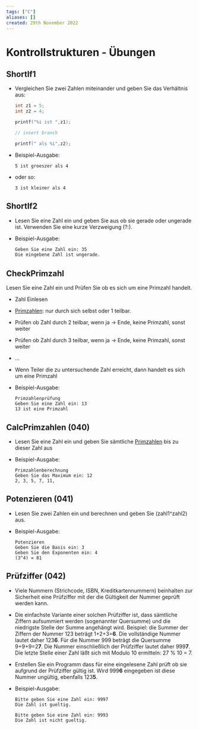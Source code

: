 ```yaml
---
tags: ["C"]
aliases: []
created: 29th November 2022
---
```


# Kontrollstrukturen - Übungen

## ShortIf1

- Vergleichen Sie zwei Zahlen miteinander und geben Sie das Verhältnis aus:

  ```c
  int z1 = 5;
  int z2 = 4;

  printf("%i ist ",z1);

  // insert branch

  printf(" als %i",z2);
  ```

- Beispiel-Ausgabe:

   `5 ist groeszer als 4`

- oder so:

  `3 ist kleiner als 4`

## ShortIf2

- Lesen Sie eine Zahl ein und geben Sie aus ob sie gerade oder ungerade ist. Verwenden Sie eine kurze Verzweigung (?:).

- Beispiel-Ausgabe:

  ```sh
  Geben Sie eine Zahl ein: 35
  Die eingebene Zahl ist ungerade.
  ```

## CheckPrimzahl

Lesen Sie eine Zahl ein und Prüfen Sie ob es sich um eine Primzahl handelt.

- Zahl Einlesen
- [Primzahlen](../../../Mathematik/Primzahlen.md): nur durch sich selbst oder 1 teilbar.
- Prüfen ob Zahl durch 2 teilbar, wenn ja -> Ende, keine Primzahl, sonst weiter
- Prüfen ob Zahl durch 3 teilbar, wenn ja -> Ende, keine Primzahl, sonst weiter
- …
- Wenn Teiler die zu untersuchende Zahl erreicht, dann handelt es sich um eine Primzahl

- Beispiel-Ausgabe:

  ```
  Primzahlenprüfung
  Geben Sie eine Zahl ein: 13
  13 ist eine Primzahl
  ```

## CalcPrimzahlen (040)

- Lesen Sie eine Zahl ein und geben Sie sämtliche [Primzahlen](../../../Mathematik/Primzahlen.md) bis zu dieser Zahl aus

- Beispiel-Ausgabe:

  ```
  Primzahlenberechnung
  Geben Sie das Maximum ein: 12
  2, 3, 5, 7, 11,
  ```

## Potenzieren (041)

- Lesen Sie zwei Zahlen ein und berechnen und geben Sie (zahl1^zahl2) aus.

- Beispiel-Ausgabe:

  ```
  Potenzieren
  Geben Sie die Basis ein: 3
  Geben Sie den Exponenten ein: 4
  (3^4) = 81
  ```

## Prüfziffer (042)

- Viele Nummern (Strichcode, ISBN, Kreditkartennummern) beinhalten zur Sicherheit eine Prüfziffer mit der die Gültigkeit der Nummer geprüft werden kann. 

- Die einfachste Variante einer solchen Prüfziffer ist, dass sämtliche Ziffern aufsummiert werden (sogenannter Quersumme) und die niedrigste Stelle der Summe angehängt wird. Beispiel: die Summer der Ziffern der Nummer 123 beträgt 1+2+3=**6**. Die vollständige Nummer lautet daher 123**6**. Für die Nummer 999 beträgt die Quersumme 9+9+9=2**7**. Die Nummer einschließlich der Prüfziffer lautet daher 999**7**. Die letzte Stelle einer Zahl läßt sich mit Modulo 10 ermitteln: 27 % 10 = 7.

- Erstellen Sie ein Programm dass für eine eingelesene Zahl prüft ob sie aufgrund der Prüfziffer gültig ist. Wird 999**6** eingegeben ist diese Nummer ungültig, ebenfalls 123**5**.

- Beispiel-Ausgabe:

  ```
  Bitte geben Sie eine Zahl ein: 9997
  Die Zahl ist gueltig.
  ```

  ```
  Bitte geben Sie eine Zahl ein: 9993
  Die Zahl ist nicht gueltig.
  ```
